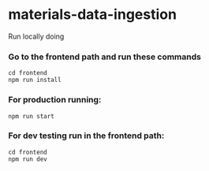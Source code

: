 # materials-data-ingestion

Run locally doing

### Go to the frontend path and run these commands
```
cd frontend
npm run install
```
### For production running:
```
npm run start
```

### For dev testing run in the frontend path:
```
cd frontend
npm run dev
```